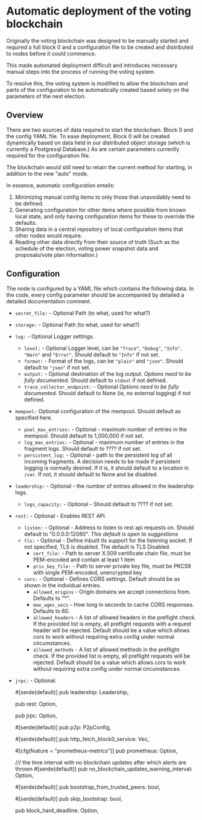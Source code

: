 # Automatic deployment of the voting blockchain

Originally the voting blockchain was designed to be manually started and
required a full block 0 and a configuration file to be created and distributed
to nodes before it could commence.

This made automated deployment difficult and introduces necessary manual steps
into the process of running the voting system.

To resolve this,  the voting system is modified to allow the blockchain and
parts of the configuration to be automatically created based solely on the
parameters of the next election.

## Overview

There are two sources of data required to start the blockchain.  Block 0 and
the config YAML file. To ease deployment,  Block 0 will be created dynamically
based on data held in our distributed object storage (which is currently a
Postgresql Database.)  As are certain parameters currently required for the
configuration file.

The blockchain would still need to retain the current method for starting, in
addition to the new "auto" mode.

In essence, automatic configuration entails:

1. Minimizing manual config items to only those that unavoidably need to be
   defined.
2. Generating configuration for other items where possible from known local
   state, and only having configuration items for these to override the defaults.
3. Sharing data in a central repository of local configuration items that other
   nodes would require.
4. Reading other data directly from their source of truth (Such as the schedule
   of the election, voting power snapshot data and proposals/vote plan
   information.)

## Configuration

The node is configured by a YAML file which contains the following data. In the
code, every config parameter should be accompanied by detailed a detailed
documentation comment.

* `secret_file:` - Optional Path (to what, used for what?)
* `storage:` - Optional Path (to what, used for what?)
* `log:` - Optional Logger settings.
  * `level:` - Optional Logger level, can be `"Trace"`, `"Debug"`, `"Info"`.
    `"Warn"` and `"Error"`.  Should default to `"Info"` if not set.
  * `format:` - Format of the logs, can be `"plain"` and `"json"`.  Should
    default to `"json"` if not set.
  * `output:` - Optional destination of the log output. *Options need to be
    fully documented*.  Should default to `stdout` if not defined.
  * `trace_collector_endpoint:` - Optional *Options need to be fully
    documented*.  Should default to None (ie, no external logging) if not
    defined.
* `mempool:` Optional configuration of the mempool.  Should default as specified
  here.
  * `pool_max_entries:` - Optional - maximum number of entries in the mempool.
    Should default to 1,000,000 if not set.
  * `log_max_entries:` - Optional - maximum number of entries in the fragment
    logs.  Should default to ???? if not set.
  * `persistent_log:` - Optional - path to the persistent log of all incoming
    fragments.  A decision needs to be made if persistent logging is normally
    desired.  If it is, it should default to a location in `/var`.  If not, it
    should default to None and be disabled.
* `leadership:` - Optional - the number of entries allowed in the leadership
  logs.
  * `logs_capacity:` - Optional - Should default to ???? if not set.
* `rest:` - Optional - Enables REST API.
  * `listen:` - Optional - Address to listen to rest api requests on.  Should
    default to  "0.0.0.0:12080".  *This default is open to suggestions*
  * `tls:`  - Optional - Define inbuilt tls support for the listening socket.
    If not specified, TLS is disabled.  The default is TLS Disabled.
    * `cert_file:` - Path to server X.509 certificate chain file, must be
      PEM-encoded and contain at least 1 item
    * `priv_key_file:` - Path to server private key file, must be PKCS8 with
      single PEM-encoded, unencrypted key
  * `cors:` - Optional - Defines CORS settings.  Default should be as shown in
    the individual entries.
    * `allowed_origins` - Origin domains we accept connections from. Defaults to
      "*".
    * `max_ages_secs` - How long in seconds to cache CORS responses.  Defaults
      to 60.
    * `allowed_headers` - A list of allowed headers in the preflight check.  If
      the provided list is empty, all preflight requests with a request header
      will be rejected. Default should be a value which allows cors to work
      without requiring extra config under normal circumstances.
    * `allowed_methods` - A list of allowed methods in the preflight check.  If
      the provided list is empty, all preflight requests will be rejected.
      Default should be a value which allows cors to work without requiring
      extra config under normal circumstances.
* `jrpc:` - Optional.

    #[serde(default)]
    pub leadership: Leadership,

    pub rest: Option<Rest>,

    pub jrpc: Option<JRpc>,

    #[serde(default)]
    pub p2p: P2pConfig,

    #[serde(default)]
    pub http_fetch_block0_service: Vec<String>,

    #[cfg(feature = "prometheus-metrics")]
    pub prometheus: Option<Prometheus>,

    /// the time interval with no blockchain updates after which alerts are thrown
    #[serde(default)]
    pub no_blockchain_updates_warning_interval: Option<Duration>,

    #[serde(default)]
    pub bootstrap_from_trusted_peers: bool,

    #[serde(default)]
    pub skip_bootstrap: bool,

    pub block_hard_deadline: Option<u32>,
